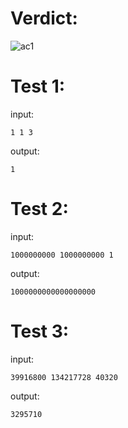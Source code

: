 # Verdict:
![ac1](https://github.com/VanHoang110802/ABCXYZ/assets/108053955/ee1a8897-6422-4b85-9606-f3bffe86af08)


# Test 1:
input:
```
1 1 3
```
output:
```
1
```

# Test 2:
input:
```
1000000000 1000000000 1
```
output:
```
1000000000000000000
```

# Test 3:
input:
```
39916800 134217728 40320
```
output:
```
3295710
```
